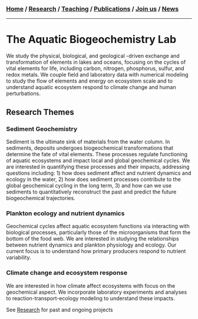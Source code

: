 ### [**Home**](README.md)  /  [**Research**](Research.md)  /  [**Teaching**](Teaching.md)   /  [**Publications**](Publications.md)  /  [**Join us**](Joinus.md)  /  [**News**](News.md) 
---

# The Aquatic Biogeochemistry Lab
We study the physical, biological, and geological -driven exchange and transformation of elements in lakes and oceans, focusing on the cycles of vital elements for life, including carbon, nitrogen, phosphorus, sulfur, and redox metals. We couple field and laboratory data with numerical modeling to study the flow of elements and energy on ecosystem scale and to understand aquatic ecosystem respond to climate change and human perturbations. 

## Research Themes 

### Sediment Geochemistry
Sediment is the ultimate sink of materials from the water column. In sediments, deposits undergoes biogeochemical transformations that determine the fate of vital elements. These processes regulate functioning of aquatic ecosystems and impact local and global geochemical cycles. We are interested in quantifying these processes and their impacts, addressing questions including: 1) how does sediment affect and nutrient dynamics and ecology in the water, 2) how does sediment processes contribute to the global geochemical cycling in the long term, 3) and how can we use sediments to quantitatively reconstruct the past and predict the future biogeochemical trajectories.

### Plankton ecology and nutrient dynamics 
Geochemical cycles affect aquatic ecosystem functions via interacting with biological processes, particularly those of the microorganisms that form the bottom of the food web. We are interested in studying the relationships between nutrient dynamics and plankton physiology and ecology. Our current focus is to understand how primary producers respond to nutrient variability.

### Climate change and ecosystem response 
We are interested in how climate affect ecosystems with focus on the geochemical aspect. We incorporate laboratory experiments and analyses to reaction-transport-ecology modeling to understand these impacts.

See [Research](Research.md) for past and ongoing projects

